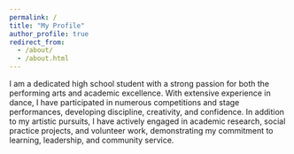 ```yaml
---
permalink: /
title: "My Profile"
author_profile: true
redirect_from: 
  - /about/
  - /about.html
---
```


I am a dedicated high school student with a strong passion for both the performing arts and academic excellence. With extensive experience in dance, I have participated in numerous competitions and stage performances, developing discipline, creativity, and confidence. In addition to my artistic pursuits, I have actively engaged in academic research, social practice projects, and volunteer work, demonstrating my commitment to learning, leadership, and community service.
